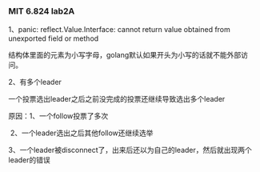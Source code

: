 ### MIT 6.824 lab2A



1、panic: reflect.Value.Interface: cannot return value obtained from unexported field or method

结构体里面的元素为小写字母，golang默认如果开头为小写的话就不能外部访问。

2、有多个leader

一个投票选出leader之后之前没完成的投票还继续导致选出多个leader

原因：1、一个follow投票了多次

​			2、一个leader选出之后其他follow还继续选举

​			3、一个leader被disconnect了，出来后还以为自己的leader，然后就出现两个leader的错误
